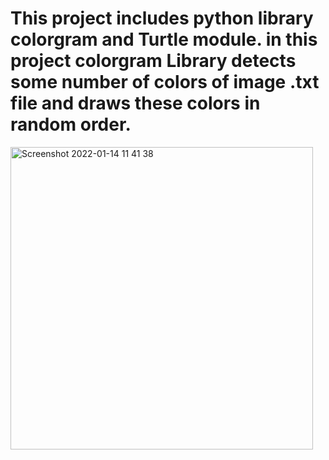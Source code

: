 # This project includes python library colorgram and Turtle module. in this project colorgram Library detects some number of colors of image .txt file and draws these colors in random order.


<img width="484" alt="Screenshot 2022-01-14 11 41 38" src="https://user-images.githubusercontent.com/88308267/149460596-d41589ad-8484-42f9-b4e3-1fd9d340d5df.png">
